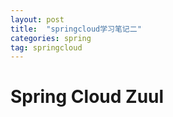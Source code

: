 ```yaml
---
layout: post
title:  "springcloud学习笔记二"
categories: spring
tag: springcloud
---
```


Spring Cloud Zuul
========